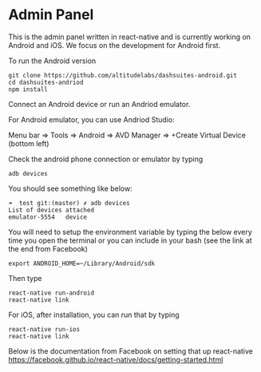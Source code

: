 # Admin Panel

This is the admin panel written in react-native and is currently working on Android and iOS. We focus on the development for Android first. 

To run the Android version
```
git clone https://github.com/altitudelabs/dashsuites-android.git
cd dashsuites-andriod
npm install 
```
Connect an Android device or run an Andriod emulator. 

For Android emulator, you can use Andriod Studio:  

Menu bar => Tools => Android => AVD Manager => +Create Virtual Device (bottom left)

Check the android phone connection or emulator by typing 
```
adb devices
```
You should see something like below: 
```
➜  test git:(master) ✗ adb devices
List of devices attached
emulator-5554	device
```
You will need to setup the environment variable by typing the below every time you open the terminal or you can include in your bash (see the link at the end from Facebook)
```
export ANDROID_HOME=~/Library/Android/sdk
```

Then type 
```
react-native run-android
react-native link 
```

For iOS, after installation, you can run that by typing
```
react-native run-ios
react-native link 
```

Below is the documentation from Facebook on setting that up react-native
https://facebook.github.io/react-native/docs/getting-started.html
